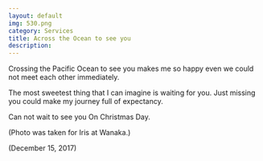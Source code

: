 ```yaml
---
layout: default
img: 530.png
category: Services
title: Across the Ocean to see you
description:
---
```

Crossing the Pacific Ocean to see you makes me so happy even we could not meet each other immediately.

The most sweetest thing that I can imagine is waiting for you. Just missing you could make my journey full of expectancy.

Can not wait to see you On Christmas Day.

(Photo was taken for Iris at Wanaka.)

(December 15, 2017)
